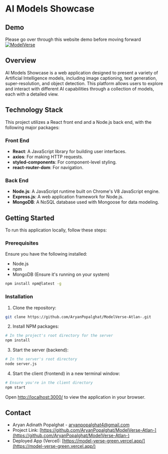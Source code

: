 # AI Models Showcase

## Demo
Please go over through this website demo before moving forward
[![ModelVerse](https://img.youtube.com/vi/k5FJYQ9SfPA&t/0.jpg)](https://www.youtube.com/watch?v=k5FJYQ9SfPA&t=8s)

## Overview

AI Models Showcase is a web application designed to present a variety of Artificial Intelligence models, including image captioning, text generation, super-resolution, and object detection. This platform allows users to explore and interact with different AI capabilities through a collection of models, each with a detailed view.

## Technology Stack

This project utilizes a React front end and a Node.js back end, with the following major packages:

### Front End
- **React**: A JavaScript library for building user interfaces.
- **axios**: For making HTTP requests.
- **styled-components**: For component-level styling.
- **react-router-dom**: For navigation.

### Back End
- **Node.js**: A JavaScript runtime built on Chrome's V8 JavaScript engine.
- **Express.js**: A web application framework for Node.js.
- **MongoDB**: A NoSQL database used with Mongoose for data modeling.

## Getting Started

To run this application locally, follow these steps:

### Prerequisites

Ensure you have the following installed:
- Node.js
- npm
- MongoDB (Ensure it's running on your system)

```sh
npm install npm@latest -g
```

### Installation

1. Clone the repository:
```sh
git clone https://github.com/AryanPopalghat/ModelVerse-Atlan-.git
```

2. Install NPM packages:
```sh
# In the project's root directory for the server
npm install
```

3. Start the server (backend):
```sh
# In the server's root directory
node server.js
```

4. Start the client (frontend) in a new terminal window:
```sh
# Ensure you're in the client directory
npm start
```

Open [http://localhost:3000/](http://localhost:3000/) to view the application in your browser.


## Contact

- Aryan Adinath Popalghat - [aryanpopalghat4@gmail.com](aryanpopalghat4@gmail.com) 
- Project Link: [https://github.com/AryanPopalghat/ModelVerse-Atlan-](https://github.com/AryanPopalghat/ModelVerse-Atlan-)
- Deployed App (Vercel): [https://model-verse-green.vercel.app/](https://model-verse-green.vercel.app/)

